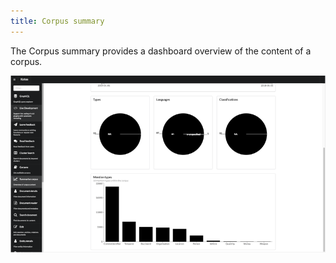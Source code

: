 ```yaml
---
title: Corpus summary
---
```


The Corpus summary provides a dashboard overview of the content of a corpus. 

![Corpus list](assets/images/Corpus-summary.png)